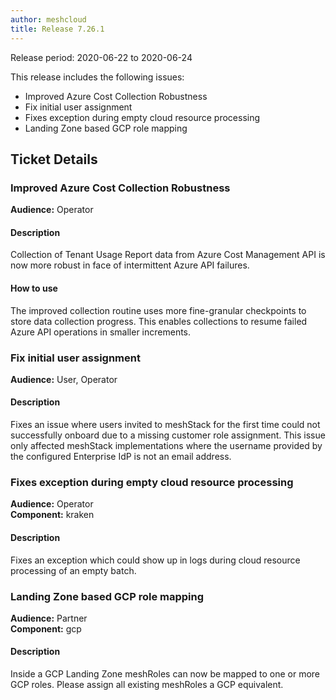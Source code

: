 ```yaml
---
author: meshcloud
title: Release 7.26.1
---
```


Release period: 2020-06-22 to 2020-06-24

This release includes the following issues:
* Improved Azure Cost Collection Robustness
* Fix initial user assignment
* Fixes exception during empty cloud resource processing
* Landing Zone based GCP role mapping
<!--truncate-->

## Ticket Details
### Improved Azure Cost Collection Robustness
**Audience:** Operator<br>

#### Description
Collection of Tenant Usage Report data from Azure Cost Management API is now more robust
in face of intermittent Azure API failures.

#### How to use
The improved collection routine uses more fine-granular checkpoints to store data collection
progress. This enables collections to resume failed Azure API operations in smaller increments.

### Fix initial user assignment
**Audience:** User, Operator<br>

#### Description
Fixes an issue where users invited to meshStack for the first time could not successfully onboard due to a missing
customer role assignment. This issue only affected meshStack implementations where the username provided by the configured
Enterprise IdP is not an email address.

### Fixes exception during empty cloud resource processing
**Audience:** Operator<br>**Component:** kraken


#### Description
Fixes an exception which could show up in logs during cloud resource processing of an empty batch.

### Landing Zone based GCP role mapping
**Audience:** Partner<br>**Component:** gcp


#### Description
Inside a GCP Landing Zone meshRoles can now be mapped to one or more GCP roles. 
Please assign all existing meshRoles a GCP equivalent.

